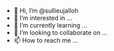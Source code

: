 - 👋 Hi, I’m @sullieujalloh
- 👀 I’m interested in ...
- 🌱 I’m currently learning ...
- 💞️ I’m looking to collaborate on ...
- 📫 How to reach me ...

<!---
sullieujalloh/sullieujalloh is a ✨ special ✨ repository because its `README.md` (this file) appears on your GitHub profile.
You can click the Preview link to take a look at your changes.
--->
